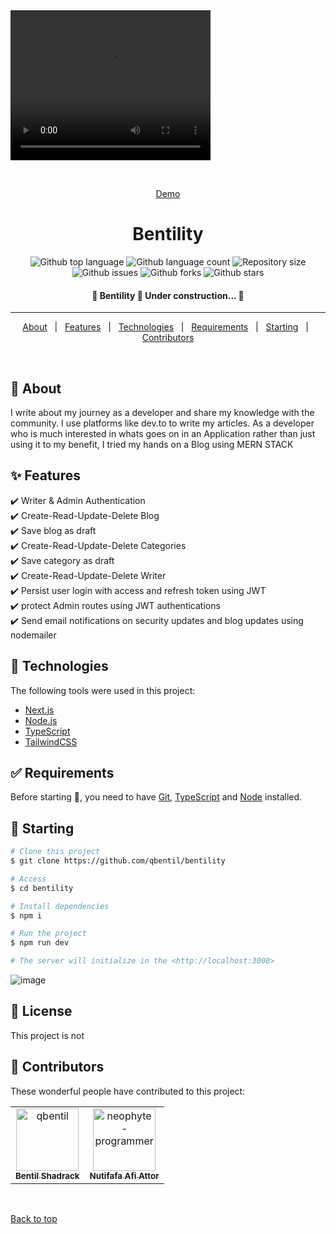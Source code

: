 <video width="320" height="240" autoplay>
  <source src="./demo.mp4" type="video/mp4">
  <source src="demo.ogg" type="video/ogg">
Your browser does not support the video tag.
</video>
<div align="center" id="top"> 

  &#xa0;

  <a href="https://bentility.vercel.app">Demo</a>
</div>

<h1 align="center">Bentility</h1>

<p align="center">
  <img alt="Github top language" src="https://img.shields.io/github/languages/top/qbentil/bentility?color=56BEB8">

  <img alt="Github language count" src="https://img.shields.io/github/languages/count/qbentil/bentility?color=56BEB8">

  <img alt="Repository size" src="https://img.shields.io/github/repo-size/qbentil/bentility?color=56BEB8">

  <!-- <img alt="License" src="https://img.shields.io/github/license/qbentil/bentility?color=56BEB8"> -->

  <img alt="Github issues" src="https://img.shields.io/github/issues/qbentil/bentility?color=56BEB8" />

  <img alt="Github forks" src="https://img.shields.io/github/forks/qbentil/bentility?color=56BEB8" />

  <img alt="Github stars" src="https://img.shields.io/github/stars/qbentil/bentility?color=56BEB8" />
</p>

<!-- Status -->

<h4 align="center"> 
	🚧  Bentility 🚀 Under construction...  🚧
</h4> 

<hr>

<p align="center">
  <a href="#dart-about">About</a> &#xa0; | &#xa0; 
  <a href="#sparkles-features">Features</a> &#xa0; | &#xa0;
  <a href="#rocket-technologies">Technologies</a> &#xa0; | &#xa0;
  <a href="#white_check_mark-requirements">Requirements</a> &#xa0; | &#xa0;
  <a href="#checkered_flag-starting">Starting</a> &#xa0; | &#xa0;
  <!-- <a href="#memo-license">License</a> &#xa0; | &#xa0; -->
  <a href="#memo-contributors" target="_blank">Contributors</a>
</p>

<br>

## :dart: About ##

I write about my journey as a developer and share my knowledge with the community. I use platforms like dev.to to write my articles. As a developer who is much interested in whats goes on in an Application rather than just using it to my benefit, I tried my hands on a Blog using MERN STACK  

## :sparkles: Features ##

:heavy_check_mark: Writer & Admin Authentication \
:heavy_check_mark:  Create-Read-Update-Delete Blog \
:heavy_check_mark: Save blog as draft \
:heavy_check_mark:  Create-Read-Update-Delete Categories \
:heavy_check_mark:  Save category as draft \
:heavy_check_mark:  Create-Read-Update-Delete Writer \
:heavy_check_mark: Persist user login with access and refresh token using JWT \
:heavy_check_mark:  protect Admin routes using JWT authentications \
:heavy_check_mark:  Send email notifications on security updates and blog updates  using nodemailer

## :rocket: Technologies ##

The following tools were used in this project:

- [Next.js](https://nextjs.org)
- [Node.js](https://nodejs.org/en/)
- [TypeScript](https://www.typescriptlang.org/)
- [TailwindCSS](https://tailwindcss.com)

## :white_check_mark: Requirements ##

Before starting :checkered_flag:, you need to have [Git](https://git-scm.com), [TypeScript](https://www.typescriptlang.org/) and [Node](https://nodejs.org/en/) installed.

## :checkered_flag: Starting ##

```bash
# Clone this project
$ git clone https://github.com/qbentil/bentility

# Access
$ cd bentility

# Install dependencies
$ npm i

# Run the project
$ npm run dev

# The server will initialize in the <http://localhost:3000>
```
![image](https://user-images.githubusercontent.com/55560024/170698745-72270c45-d37e-41d4-aac6-e32cab36682c.png)

## :memo: License ##

This project is not 


## :memo: Contributors

These wonderful people have contributed to this project:
<!-- readme: contributors -start --><table>
<tr>
    <td align="center">
        <a href="https://github.com/qbentil">
            <img src="https://avatars.githubusercontent.com/u/55560024?v=4" width="100;" alt="qbentil"/>
            <br />
            <sub><b>Bentil Shadrack</b></sub>
        </a>
    </td>
    <td align="center">
        <a href="https://github.com/neophyte-programmer">
            <img src="https://avatars.githubusercontent.com/u/88439064?v=4" width="100;" alt="neophyte-programmer"/>
            <br />
            <sub><b>Nutifafa Afi Attor</b></sub>
        </a>
    </td>
  </tr>
</table>
<!-- readme: contributors -end -->

&#xa0;

<a href="#top">Back to top</a>
